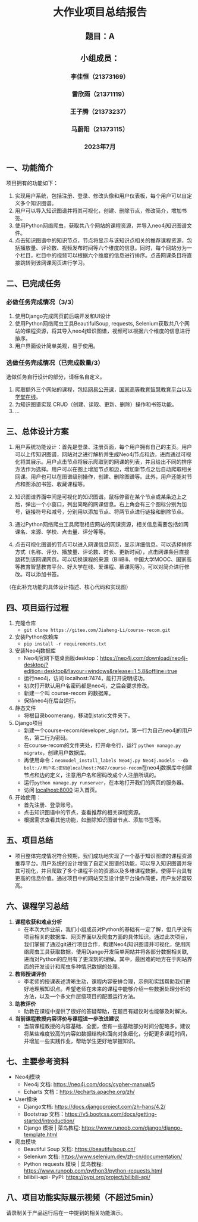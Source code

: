 # <center>  大作业项目总结报告







##  <center>  题目：A 













##  <center>  小组成员：




###  <center>  李佳恒（21373169）
###  <center> 雷欣雨（21371119）
###  <center> 王子腾（21373237）
###  <center> 马蔚阳（21373115）










###  <center> 2023年7月













## 一、功能简介

项目拥有的功能如下：

1. 实现用户系统，包括注册、登录、修改头像和用户仪表板，每个用户可以自定义多个知识图谱。
2. 用户可以导入知识图谱并将其可视化，创建、删除节点，修改简介，增加书签。
3. 使用Python网络爬虫，获取共八个网站的课程资源，并导入neo4j知识图谱文件。
4. 点击知识图谱中的知识节点，节点将显示与该知识点相关的推荐课程资源，包括播放量、评论数、视频发布时间等六个维度的信息。同时，每个网站分为一个栏目，栏目中的视频可以根据六个维度的信息进行排序。点击网课条目将直接跳转到该网课网页进行学习。

## 二、已完成任务

### 必做任务完成情况（3/3）

1. 使用Django完成网页前后端开发和UI设计
2. 使用Python网络爬虫工具BeautifulSoup, requests, Selenium获取共八个网站的课程资源，将其导入neo4j知识图谱，视频可以根据六个维度的信息进行排序。
3. 用户界面设计简单美观，易于使用。

### 选做任务完成情况（已完成数量/3）

选做任务自行设计的部分，请标名自定义。

1. 爬取额外三个网站的课程，包括[网易公开课](https://open.163.com/)，[国家高等教育智慧教育平台](https://www.chinaooc.com.cn/)以及[学堂在线](https://www.xuetangx.com/)。
2. 为知识图谱实现 CRUD（创建、读取、更新、删除）操作和书签功能。
3. ...

## 三、总体设计方案

1. 用户系统功能设计：首先是登录、注册页面，每个用户拥有自己的主页。用户可以上传知识图谱，网站对之进行解析并生成Neo4j节点和边，进而通过可视化将其展示。用户点击节点将展示爬取到的网课的列表，并且给出不同的排序方法作为选择。用户可以在图上增加节点和边，增加新节点之后自动爬取相关网课。用户也可以在图谱级别操作，创建、删除图谱等。此外，用户还能对节点和图添加书签、收藏课程等。

2. 知识图谱界面中间是可视化的知识图谱。鼠标停留在某个节点或某条边上之后，弹出一个小窗口，列出简略的网课信息。右上角会有三个图标分别为加号，链接符号和减号，分别用以添加节点、将两节点进行链接和删除节点。

3. 通过Python网络爬虫工具爬取相应网站的网课资源，相关信息需要包括如网课名、来源、学校、点击量、评分等等。

4. 点击可视化图谱的节点可以进入网课信息网页，显示详细信息。可以选择排序方式（名称、评分、播放量、评论数、时长、更新时间），点击网课条目直接跳转到该网课网页。可以切换课程的来源（BiliBili、中国大学MOOC、国家高等教育智慧教育平台、好大学在线、爱课程、慕课网等）。可以对简介进行修改。可以添加书签。

（在此补充功能的具体设计描述、核心代码和实现图）

## 四、项目运行过程

1. 克隆仓库
   - `git clone https://gitee.com/Jiaheng-Li/course-recom.git`
2. 安装Python依赖库
   - `pip install -r requirements.txt`
3. 安装Neo4j数据库
   - Neo4j官网下载桌面版desktop：<https://neo4j.com/download/neo4j-desktop/?edition=desktop&flavour=windows&release=1.5.8&offline=true>
   - 运行neo4j，访问 localhost:7474，能打开说明成功。
   - 初次打开默认用户名密码都是neo4j，之后会要求修改。
   - 新建一个叫 course-recom 的数据库。
   - 保持neo4j在后台运行。
4. 静态文件
   - 将根目录boomerang，移动到static文件夹下。
5. Django项目
   - 新建一个course-recom/developer_sign.txt，第一行为自己neo4j的用户名，第二行为密码。
   - 在course-recom的文件夹处，打开命令行，运行 `python manage.py migrate`，创建用户数据库。
   - 再使用命令：`neomodel_install_labels Neo4j.py Neo4j.models --db bolt://用户名:密码@localhost:7687/course-recom`在neo4j数据库中创建节点和边的定义，注意用户名和密码改成个人注册所填的。
   - 运行`python manage.py runserver`，在本地打开我们的网页的服务器。
   - 访问 <localhost:8000> 进入首页。
6. 开始使用：
   - 首先注册、登录账号。
   - 点击知识图谱中的节点，查看推荐的相关课程资源。
   - 根据需求查看其他功能，如删除知识图谱节点、添加书签等。

## 五、项目总结

- 项目整体完成情况符合预期，我们成功地实现了一个基于知识图谱的课程资源推荐平台。用户系统的设计增强了自定义图谱的功能，可以导入知识图谱并将其可视化，并且爬取了多个课程平台的资源以及多维课程数据，使得平台具有更高的信息价值。通过项目中的网站交互设计使平台操作简便，用户友好度较高。

## 六、课程学习总结

1. **课程收获和难点分析**
   - 在本次大作业前，我们小组成员对Python的基础有一定了解，但几乎没有项目相关的数据库、网页界面以及爬虫方面的具体知识。通过此次项目，我们掌握了通过git进行项目合作，构建Neo4j知识图谱并可视化，使用网络爬虫工具获取数据，使用Django开发简单网站并将各部分数据相关联,进而对Python的应用有了更深刻的理解。其中，最困难的地方在于网站界面的开发设计和爬虫多种情况数据的处理。
2. **教师授课评价**
   - 李老师的授课表述清晰生动，课程内容安排合理，示例和实践帮助我们更好地理解知识点。希望老师在未来的课程中能够介绍一些数据处理分析的方法，以及一个多文件层级项目的配置运行方法。
3. **助教评价**
   - 助教在课程中提供了很好的答疑帮助，在题目有疑议时也能够及时解决。
4. **当前课程教授内容评价与课程进一步改进建议**
   - 当前课程教授的内容基础、全面，但有一些基础部分时间分配略多。建议将某些难度较高的内容如数据结构和面向对象细化，分配更多课程时间，并增加一些实践作业，帮助学生更好地掌握知识。

## 七、主要参考资料

- Neo4j模块
  - Neo4j 文档: https://neo4j.com/docs/cypher-manual/5
  - Echarts 文档：https://echarts.apache.org/zh/
- User模块
  - Django文档: https://docs.djangoproject.com/zh-hans/4.2/
  - Bootstrap 文档：https://v5.bootcss.com/docs/getting-started/introduction/
  - Django 模板 | 菜鸟教程: https://www.runoob.com/django/django-template.html
- 爬虫模块
  - Beautiful Soup 文档: https://beautifulsoup.cn/
  - Selenium 文档: https://www.selenium.dev/zh-cn/documentation/
  - Python requests 模块 | 菜鸟教程: https://www.runoob.com/python3/python-requests.html
  - bilibili-api · PyPI: https://pypi.org/project/bilibili-api/

## 八、项目功能实际展示视频（不超过5min）

请录制关于产品运行后在一中提到的相关功能演示。